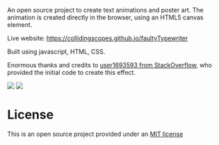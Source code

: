 An open source project to create text animations and poster art. The animation is created directly in the browser, using an HTML5 canvas element.

Live website: https://collidingscopes.github.io/faultyTypewriter

Built using javascript, HTML, CSS.

Enormous thanks and credits to <a href="https://stackoverflow.com/questions/29911143/how-can-i-animate-the-drawing-of-text-on-a-web-page" target="_blank" rel="noopener">user1693593 from StackOverflow</a>, who provided the initial code to create this effect.

<img src="images/FaultyType.gif">
<img src="images/ReplicantText.gif">

License
=======
This is an open source project provided under an <a href="https://opensource.org/license/MIT">MIT license</a>